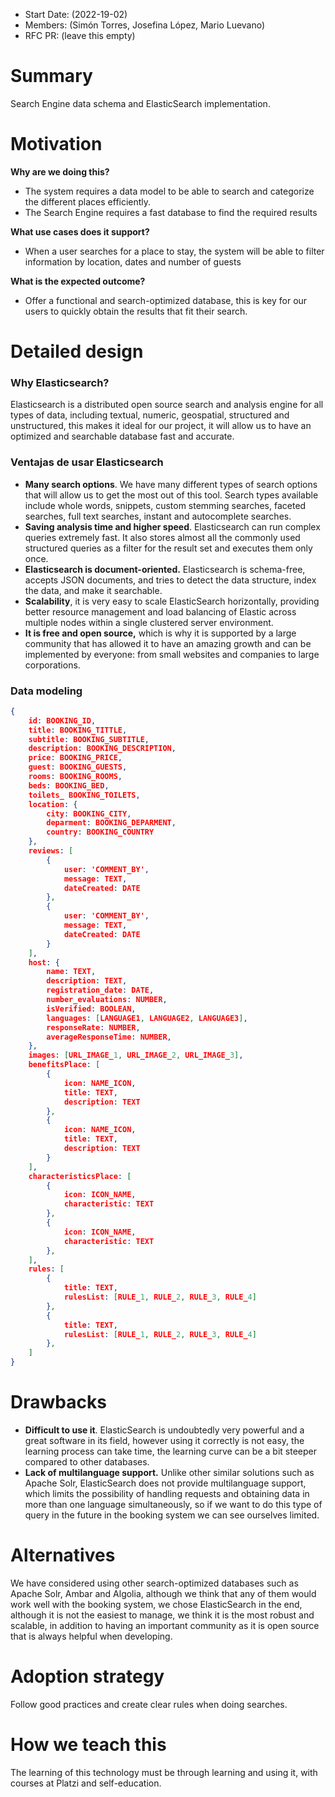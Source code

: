 - Start Date: (2022-19-02)
- Members: (Simón Torres, Josefina López, Mario Luevano)
- RFC PR: (leave this empty)

# **Summary**

Search Engine data schema and ElasticSearch implementation.

# **Motivation**

**Why are we doing this?**

- The system requires a data model to be able to search and categorize the different places efficiently.
- The Search Engine requires a fast database to find the required results

**What use cases does it support?**

- When a user searches for a place to stay, the system will be able to filter information by location, dates and number of guests

**What is the expected outcome?**

- Offer a functional and search-optimized database, this is key for our users to quickly obtain the results that fit their search.

# **Detailed design**

### Why Elasticsearch?

Elasticsearch is a distributed open source search and analysis engine for all types of data, including textual, numeric, geospatial, structured and unstructured, this makes it ideal for our project, it will allow us to have an optimized and searchable database fast and accurate.

### Ventajas de usar Elasticsearch

- **Many search options**. We have many different types of search options that will allow us to get the most out of this tool. Search types available include whole words, snippets, custom stemming searches, faceted searches, full text searches, instant and autocomplete searches.
- **Saving analysis time and higher speed**. Elasticsearch can run complex queries extremely fast. It also stores almost all the commonly used structured queries as a filter for the result set and executes them only once.
- **Elasticsearch is document-oriented.** Elasticsearch is schema-free, accepts JSON documents, and tries to detect the data structure, index the data, and make it searchable.
- **Scalability**, it is very easy to scale ElasticSearch horizontally, providing better resource management and load balancing of Elastic across multiple nodes within a single clustered server environment.
- **It is free and open source,** which is why it is supported by a large community that has allowed it to have an amazing growth and can be implemented by everyone: from small websites and companies to large corporations.

### Data modeling

```json
{
	id: BOOKING_ID,
	title: BOOKING_TITTLE,
	subtitle: BOOKING_SUBTITLE,
	description: BOOKING_DESCRIPTION,
	price: BOOKING_PRICE,
	guest: BOOKING_GUESTS,
	rooms: BOOKING_ROOMS,
	beds: BOOKING_BED,
	toilets_ BOOKING_TOILETS,
	location: {
		city: BOOKING_CITY,
		deparment: BOOKING_DEPARMENT,
		country: BOOKING_COUNTRY	
	},
	reviews: [
		{
			user: 'COMMENT_BY',
			message: TEXT,
			dateCreated: DATE 	
		},
		{
			user: 'COMMENT_BY',
			message: TEXT,
			dateCreated: DATE 	
		}
	],
	host: {
		name: TEXT,
		description: TEXT,
		registration_date: DATE,
		number_evaluations: NUMBER,
		isVerified: BOOLEAN,
		languages: [LANGUAGE1, LANGUAGE2, LANGUAGE3],
		responseRate: NUMBER,
		averageResponseTime: NUMBER, 
	},
	images: [URL_IMAGE_1, URL_IMAGE_2, URL_IMAGE_3],
	benefitsPlace: [
		{
			icon: NAME_ICON,
			title: TEXT,
			description: TEXT
		},
		{
			icon: NAME_ICON,
			title: TEXT,
			description: TEXT
		}
	],
	characteristicsPlace: [
		{
			icon: ICON_NAME,
			characteristic: TEXT
		},
		{
			icon: ICON_NAME,
			characteristic: TEXT
		},
	],
	rules: [
		{
			title: TEXT,
			rulesList: [RULE_1, RULE_2, RULE_3, RULE_4]
		},
		{
			title: TEXT,
			rulesList: [RULE_1, RULE_2, RULE_3, RULE_4]
		},
	]
}
```

# **Drawbacks**

- **Difficult to use it**. ElasticSearch is undoubtedly very powerful and a great software in its field, however using it correctly is not easy, the learning process can take time, the learning curve can be a bit steeper compared to other databases.
- **Lack of multilanguage support.** Unlike other similar solutions such as Apache Solr, ElasticSearch does not provide multilanguage support, which limits the possibility of handling requests and obtaining data in more than one language simultaneously, so if we want to do this type of query in the future in the booking system we can see ourselves limited.

# **Alternatives**

We have considered using other search-optimized databases such as Apache Solr, Ambar and Algolia, although we think that any of them would work well with the booking system, we chose ElasticSearch in the end, although it is not the easiest to manage, we think it is the most robust and scalable, in addition to having an important community as it is open source that is always helpful when developing.

# **Adoption strategy**

Follow good practices and create clear rules when doing searches.

# **How we teach this**

The learning of this technology must be through learning and using it, with courses at Platzi and self-education.